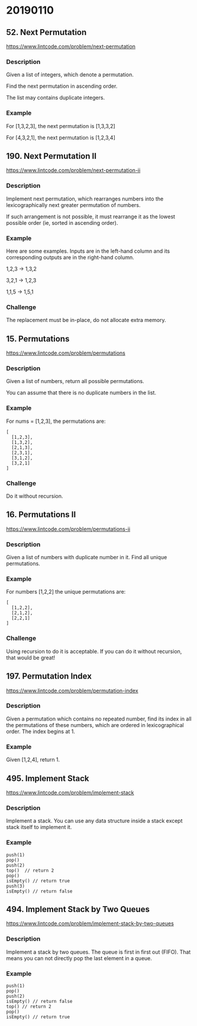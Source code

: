 # 20190110

## 52. Next Permutation
https://www.lintcode.com/problem/next-permutation

### Description
Given a list of integers, which denote a permutation.

Find the next permutation in ascending order.

The list may contains duplicate integers.

### Example
For [1,3,2,3], the next permutation is [1,3,3,2]

For [4,3,2,1], the next permutation is [1,2,3,4]


## 190. Next Permutation II
https://www.lintcode.com/problem/next-permutation-ii

### Description
Implement next permutation, which rearranges numbers into the lexicographically next greater permutation of numbers.

If such arrangement is not possible, it must rearrange it as the lowest possible order (ie, sorted in ascending order).

### Example
Here are some examples. Inputs are in the left-hand column and its corresponding outputs are in the right-hand column.

1,2,3 → 1,3,2

3,2,1 → 1,2,3

1,1,5 → 1,5,1

### Challenge
The replacement must be in-place, do not allocate extra memory.


## 15. Permutations
https://www.lintcode.com/problem/permutations

### Description
Given a list of numbers, return all possible permutations.

You can assume that there is no duplicate numbers in the list.

### Example
For nums = [1,2,3], the permutations are:

    [
      [1,2,3],
      [1,3,2],
      [2,1,3],
      [2,3,1],
      [3,1,2],
      [3,2,1]
    ]

### Challenge
Do it without recursion.


## 16. Permutations II
https://www.lintcode.com/problem/permutations-ii

### Description
Given a list of numbers with duplicate number in it. Find all unique permutations.

### Example
For numbers [1,2,2] the unique permutations are:

    [
      [1,2,2],
      [2,1,2],
      [2,2,1]
    ]

### Challenge
Using recursion to do it is acceptable. If you can do it without recursion, that would be great!


## 197. Permutation Index
https://www.lintcode.com/problem/permutation-index

### Description
Given a permutation which contains no repeated number, find its index in all the permutations of these numbers, which are ordered in lexicographical order. The index begins at 1.

### Example
Given [1,2,4], return 1.


## 495. Implement Stack
https://www.lintcode.com/problem/implement-stack

### Description
Implement a stack. You can use any data structure inside a stack except stack itself to implement it.

### Example
    push(1)
    pop()
    push(2)
    top()  // return 2
    pop()
    isEmpty() // return true
    push(3)
    isEmpty() // return false


## 494. Implement Stack by Two Queues
https://www.lintcode.com/problem/implement-stack-by-two-queues

### Description
Implement a stack by two queues. The queue is first in first out (FIFO). That means you can not directly pop the last element in a queue.

### Example
    push(1)
    pop()
    push(2)
    isEmpty() // return false
    top() // return 2
    pop()
    isEmpty() // return true

